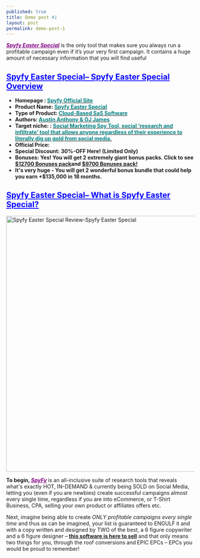 ```yaml
---
published: true
title: Demo post #1
layout: post
permalink: demo-post-1
---
```

<span style="color: #800080;"><em><span style="text-decoration: underline;"><strong><a style="color: #800080; text-decoration: underline;" href="http://crownreviews.com/spyfy-easter-special-review-bonus/">Spyfy Easter Special</a></strong></span></em></span> is the only tool that makes sure you always run a profitable campaign even if it’s your very first campaign. It contains a huge amount of necessary information that you will find useful
<h2><a href="http://crownreviews.com/spyfy-easter-special-review-bonus/"><span style="color: #0000ff;"><strong><u>Spyfy Easter Special– Spyfy Easter Special Overview</u></strong></span></a></h2>
<ul>
	<li><strong> Homepage : <a href="http://crownreviews.com/spyfy-easter-special-review-bonus/"><span style="color: #008080;">Spyfy Official Site</span></a></strong></li>
	<li><strong> Product Name: <a href="http://crownreviews.com/spyfy-easter-special-review-bonus/"><span style="color: #008080;">Spyfy Easter Special</span></a></strong></li>
	<li><strong> Type of Product: <a href="http://crownreviews.com/spyfy-easter-special-review-bonus/"><span style="color: #008080;">Cloud-Based SaS Software </span></a></strong></li>
	<li><strong> Authors: <a href="http://crownreviews.com/spyfy-easter-special-review-bonus/"><span style="color: #008080;">Austin Anthony &amp; OJ James </span></a></strong></li>
	<li><strong> Target niche: : <a href="http://crownreviews.com/spyfy-easter-special-review-bonus/"><span style="color: #008080;">Social Marketing Spy Tool, social ‘research and infiltrate’ tool that allows anyone regardless of their experience to literally dig up gold from social media.</span></a></strong></li>
	<li><strong>Official Price: </strong></li>
	<li><strong> Special Discount: 30%-OFF Here! (Limited Only)</strong></li>
	<li><strong>Bonuses: Yes! You will get 2 extremely giant bonus packs. Click to see </strong><a href="http://crownreviews.com/giant-bonus-package-12700"><strong>$12700 Bonuses pack</strong></a><strong>and </strong><a href="http://crownreviews.com/special-bonus-9700"><strong>$9700 Bonuses pack! </strong></a></li>
	<li><strong>It's very huge - You will get 2 wonderful bonus bundle that could help you earn +$135,000 in 18 months.</strong></li>
</ul>
<h2><a href="http://crownreviews.com/spyfy-easter-special-review-bonus/"><span style="color: #0000ff;"><strong><u>Spyfy Easter Special– What is Spyfy Easter Special?</u></strong></span></a></h2>
<a href="http://crownreviews.com/spyfy-easter-special-review-bonus/"><img class="aligncenter wp-image-4003 size-full" src="http://crownreviews.com/wp-content/uploads/2016/03/Spyfy-Cover2-1.png" alt="Spyfy Easter Special Review-Spyfy Easter Special" width="903" height="686" /></a>

<strong>To begin, <span style="color: #800080;"><em><span style="text-decoration: underline;"><a style="color: #800080; text-decoration: underline;" href="http://crownreviews.com/spyfy-easter-special-review-bonus/">SpyFy</a></span></em></span> </strong>is an all-inclusive suite of research tools that reveals what's exactly HOT, IN-DEMAND &amp; currently being SOLD on Social Media, letting you (even if you are newbies) <strong> </strong>create successful campaigns almost every single time, regardless if you are into eCommerce, or T-Shirt Business, CPA, selling your own product or affiliates offers etc.

Next, imagine being able to create<em> ONLY profitable campaigns every single time</em> and thus as can be imagined, your list is<strong> </strong>guaranteed to ENGULF<strong> </strong>it and with a copy written and designed by TWO of the best, a 6 figure copywriter and a 6 figure designer –<strong> </strong><a href="http://crownreviews.com/spyfy-easter-special-review-bonus/"><strong>this software is here to sell</strong></a> and that only means two things for you, through the roof conversions<strong> </strong>and<strong> </strong>EPIC EPCs – EPCs you would be proud to remember!
